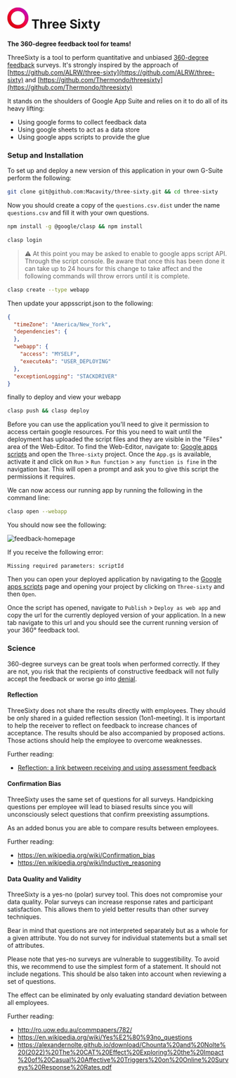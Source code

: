 # ![360-circle](./images/circle.png) Three Sixty

**The 360-degree feedback tool for teams!**

ThreeSixty is a tool to perform quantitative and unbiased [360-degree feedback][wiki-360] surveys.
It's strongly inspired by the approach of [https://github.com/ALRW/three-sixty](https://github.com/ALRW/three-sixty) and [https://github.com/Thermondo/threesixty](https://github.com/Thermondo/threesixty)

It stands on the shoulders of Google App Suite and relies on it to do all of its heavy lifting:

 - Using google forms to collect feedback data
 - Using google sheets to act as a data store
 - Using google apps scripts to provide the glue

### Setup and Installation

To set up and deploy a new version of this application in your own G-Suite perform
the following:

```sh
git clone git@github.com:Macavity/three-sixty.git && cd three-sixty
```

Now you should create a copy of the `questions.csv.dist` under the name `questions.csv` and fill it with your own questions.

```sh
npm install -g @google/clasp && npm install
```

```sh
clasp login
```

> :warning: At this point you may be asked to enable to google apps script API.
Through the script console. Be aware that once this has been done it can take up
to 24 hours for this change to take affect and the following commands will throw
errors until it is complete.

```sh
clasp create --type webapp
```

Then update your appsscript.json to the following:

```json
{
  "timeZone": "America/New_York",
  "dependencies": {
  },
  "webapp": {
    "access": "MYSELF",
    "executeAs": "USER_DEPLOYING"
  },
  "exceptionLogging": "STACKDRIVER"
}
```

finally to deploy and view your webapp

```sh
clasp push && clasp deploy
```

Before you can use the application you'll need to give it permission to access
certain google resources. For this you need to wait until the deployment has uploaded the script files and they are visible in the "Files" area of the Web-Editor.
To find the Web-Editor, navigate to: [Google apps scripts](https://script.google.com) and open the `Three-sixty` project.
Once the `App.gs` is available, activate it and click on `Run` > `Run function` > `any function is fine` in the navigation
bar. This will open a prompt and ask you to give this script the permissions it requires.

We can now access our running app by running the following in the command line:

```sh
clasp open --webapp
```

You should now see the following:

![feedback-homepage](./images/feedback-homepage.png)

If you receive the following error:

```
Missing required parameters: scriptId
```

Then you can open your deployed application by navigating to the
[Google apps scripts](https://script.google.com) page and opening your project
by clicking on `Three-sixty` and then `Open`.

Once the script has opened, navigate to `Publish` > `Deploy as web app` and
copy the url for the currently deployed version of your application. In a new
tab navigate to this url and you should see the current running version of your
360° feedback tool.

### Science

360-degree surveys can be great tools when performed correctly.
If they are not, you risk that the recipients of constructive feedback
will not fully accept the feedback or worse go into [denial](https://en.wikipedia.org/wiki/Denial).

#### Reflection

ThreeSixty does not share the results directly with employees. They should be
only shared in a guided reflection session (1on1-meeting).
It is important to help the receiver to reflect on feedback to increase
chances of acceptance. The results should be also accompanied by proposed
actions. Those actions should help the employee to overcome weaknesses.

Further reading:

*   [Reflection: a link between receiving and using assessment feedback](https://link.springer.com/article/10.1007/s10459-008-9124-4)

#### Confirmation Bias

ThreeSixty uses the same set of questions for all surveys.
Handpicking questions per employee will lead to biased results
since you will unconsciously select questions that confirm preexisting
assumptions.

As an added bonus you are able to compare results between employees.

Further reading:

*   https://en.wikipedia.org/wiki/Confirmation_bias
*   https://en.wikipedia.org/wiki/Inductive_reasoning

#### Data Quality and Validity

ThreeSixty is a yes-no (polar) survey tool. This does not compromise your data
quality. Polar surveys can increase response rates and participant satisfaction.
This allows them to yield better results than other survey techniques.

Bear in mind that questions are not interpreted separately but as a whole for
a given attribute. You do not survey for individual statements but a small
set of attributes.

Please note that yes-no surveys are vulnerable to suggestibility.
To avoid this, we recommend to use the simplest form of a statement.
It should not include negations. This should be also taken into
account when reviewing a set of questions.

The effect can be eliminated by only evaluating standard deviation between all
employees.

Further reading:

*   http://ro.uow.edu.au/commpapers/782/
*   https://en.wikipedia.org/wiki/Yes%E2%80%93no_questions
*   https://alexandernolte.github.io/download/Chounta%20and%20Nolte%20(2022)%20The%20CAT%20Effect%20Exploring%20the%20Impact%20of%20Casual%20Affective%20Triggers%20on%20Online%20Surveys%20Response%20Rates.pdf



[wiki-360]: https://en.wikipedia.org/wiki/360-degree_feedback
